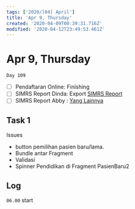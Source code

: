 ```yaml
---
tags: ['2020/[04] April']
title: 'Apr 9, Thursday'
created: '2020-04-09T00:39:31.716Z'
modified: '2020-04-12T23:49:53.461Z'
---
```


# Apr 9, Thursday

`Day 109`

- [ ] Pendaftaran Online: Finishing
- [ ] SIMRS Report Dinda: Export [SIMRS Report]
- [ ] SIMRS Report Abby : [Yang Lainnya]

[SIMRS Report]: https://trello.com/c/qqjmUtro/153-perbaikan-error-pada-hasil-export-excel-simrs-report
[Yang Lainnya]: https://trello.com/c/EDhRwsdf/85-penambahan-kolom-total-biaya-di-menu-simrs-report-rekam-medis-register-rawat-jalan-dan-rawat-inap

## Task 1
Issues
- button pemilihan pasien baru/lama.
- Bundle antar Fragment
- Validasi
- Spinner Pendidikan di Fragment PasienBaru2



## Log
`06.00` start
